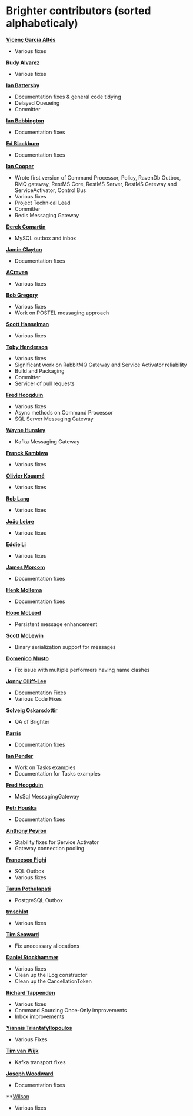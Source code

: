 Brighter contributors (sorted alphabeticaly)
============================================

**[Vicenç García Altés](https://github.com/vgaltes)**
  * Various fixes 

**[Rudy Alvarez](https://github.com/rudygt)**
  * Various fixes  

**[Ian Battersby](https://github.com/ianbattersby)**
* Documentation fixes & general code tidying
* Delayed Queueing
* Committer

**[Ian Bebbington](https://github.com/ibebbs)** 
 * Documentation fixes

**[Ed Blackburn](https://github.com/edblackburn)** 
 * Documentation fixes
 
**[Ian Cooper](https://github.com/iancooper)**
  * Wrote first version of Command Processor, Policy, RavenDb Outbox, RMQ gateway, RestMS Core, RestMS Server, RestMS Gateway and ServiceActivator, Control Bus
  * Various fixes
  * Project Technical Lead
  * Committer
  * Redis Messaging Gateway
  
**[Derek Comartin](https://github.com/dcomartin)**
 * MySQL outbox and inbox
 
**[Jamie Clayton](https://github.com/mit-jamie-clayton)**
* Documentation fixes

**[ACraven](https://github.com/acraven)**
  * Various fixes
  
**[Bob Gregory](https://github.com/BobFromHuddle)**
  * Various fixes
  * Work on POSTEL messaging approach
  
**[Scott Hanselman](https://github.com/shanselman)**
  * Various fixes

**[Toby Henderson](https://github.com/holytshirt)**
  * Various fixes
  * Significant work on RabbitMQ Gateway and Service Activator reliability
  * Build and Packaging
  * Committer
  * Servicer of pull requests
   
**[Fred Hoogduin](https://github.com/Red-F)**
  * Various fixes
  * Async methods on Command Processor
  * SQL Server Messaging Gateway
 
**[Wayne Hunsley](https://github.com/whunsley)**
  * Kafka Messaging Gateway 
  
**[Franck Kambiwa](https://github.com/thynquest)**
  * Various fixes

**[Olivier Kouamé](https://github.com/okouam)**
 * Various fixes
 
**[Rob Lang](https://github.com/brainwipe)**
 * Various fixes

**[João Lebre](https://github.com/jplebre)**
 * Various fixes

**[Eddie Li](https://github.com/xiaodili)**
  * Various fixes   
  
**[James Morcom](https://github.com/mrmorcs)**
  * Documentation fixes
  
**[Henk Mollema](https://github.com/henkmollema)**
  * Documentation fixes 
  
**[Hope McLeod](https://github.com/homcl)**
  * Persistent message enhancement 

**[Scott McLewin](https://github.com/smclewin)**
  * Binary serialization support for messages 
  
**[Domenico Musto](https://github.com/domspektrix?)**
  * Fix issue with multiple performers having name clashes
  
**[Jonny Olliff-Lee](https://github.com/DevJonny)**
  * Documentation Fixes
  * Various Code Fixes
   
**[Solveig Oskarsdottir](https://github.com/solveigo)**
 * QA of Brighter
 
**[Parris](https://github.com/GrooveCS)**
 * Documentation fixes
 
**[Ian Pender](https://github.com/penderi)**
  * Work on Tasks examples
  * Documentation for Tasks examples

**[Fred Hoogduin](https://github.com/Red-F)**
  * MsSql MessagingGateway

**[Petr Houška](https://github.com/petrroll)**
  * Documentation fixes 
 
**[Anthony Peyron](https://github.com/MrHypnos)**
 * Stability fixes for Service Activator
 * Gateway connection pooling

**[Francesco Pighi](https://github.com/fpighi)**
  * SQL Outbox
  * Various fixes

**[Tarun Pothulapati](https://github.com/Pothulapati)**
  * PostgreSQL Outbox

**[tmschlot](https://github.com/tmschlot)**
  * Various fixes
  
**[Tim Seaward](https://github.com/Drawaes)**
 * Fix unecessary allocations

**[Daniel Stockhammer](https://github.com/dstockhammer?tab=activity)** 
  * Various fixes
  * Clean up the ILog constructor
  * Clean up the CancellationToken

**[Richard Tappenden](https://github.com/tapmantwo)**
  * Various fixes
  * Command Sourcing Once-Only improvements
  * Inbox improvements

**[Yiannis Triantafyllopoulos](https://github.com/yiannistri)**  
  * Various Fixes
  
**[Tim van Wijk](https://github.com/timvw74)**
  * Kafka transport fixes  

**[Joseph Woodward](https://github.com/JosephWoodward)**  
  * Documentation fixes 
  
**[Wilson](https://github.com/drewsuccess)
  * Various fixes
  
